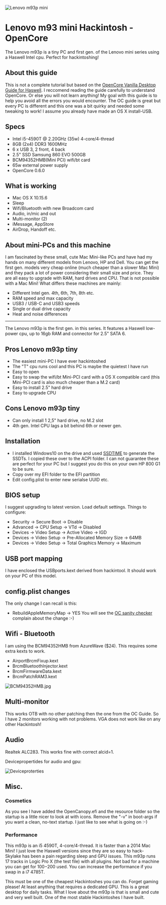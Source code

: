![Lenovo m93p mini](https://github.com/asle/lenovo_m93p_mini_hackintosh/blob/master/m93p.jpg?raw=true)

# Lenovo m93 mini Hackintosh - OpenCore
The Lenovo m93p is a tiny PC and first gen. of the Lenovo mini series using a Haswell Intel cpu. Perfect for hackintoshing!

## About this guide
This is not a complete tutorial but based on the [OpenCore Vanilla Desktop Guide for Haswell](https://dortania.github.io/OpenCore-Install-Guide/config.plist/haswell.html). I reccomend reading the guide carefully to understand OpenCore. Or else you will not learn anything! My goal with this guide is to help you avoid all the errors you would encounter. The OC guide is great but every PC is different and this one was a bit quirky and needed some tweaking to work! I assume you already have made an OS X install-USB.

## Specs
* Intel i5-4590T @ 2.20GHz (35w) 4-core/4-thread
* 8GB (2x4) DDR3 1600MHz
* 6 x USB 3, 2 front, 4 back
* 2.5" SSD Samsung 860 EVO 500GB
* BCM94352HMB(Mini PCI) wifi/bt card
* 65w external power supply
* OpenCore 0.6.0

## What is working
* Mac OS X 10.15.6
* Sleep
* Wifi/Bluetooth with new Broadcom card
* Audio, in/mic and out
* Multi-monitor (2)
* iMessage, AppStore
* AirDrop, Handoff etc.

## About mini-PCs and this machine
I am fascinated by these small, cute Mac Mini-like PCs and have had my hands on many different models from Lenovo, HP and Dell. You can get the first gen. models very cheap online (much cheaper than a slower Mac Mini) and they pack a lot of power considering their small size and price. They are all easy to upgrade with RAM, hard drives and CPU. That is not possible with a Mac Mini! What differs these machines are mainly:
* Different Intel gen. 4th, 6th, 7th, 8th etc.
* RAM speed and max capacity
* USB3 / USB-C and USB3 speeds
* Single or dual drive capacity 
* Heat and noise differences
___
The Lenovo m93p is the first gen. in this series. It features a Haswell low-power cpu, up to 16gb RAM and connector for 2.5" SATA 6.

## Pros Lenovo m93p tiny 
* The easiest mini-PC I have ever hackintoshed
* The "T" cpu runs cool and this PC is maybe the quietest I have run
* Easy to open
* Easy to swap the wifi/bt Mini-PCI card with a OS X compatible card (this Mini-PCI card is also much cheaper than a M.2 card)
* Easy to install 2.5" hard drive
* Easy to upgrade CPU

## Cons Lenovo m93p tiny  
* Can only install 1 2,5" hard drive, no M.2 slot
* 4th gen. Intel CPU lags a bit behind 6th or newer gen.

## Installation
* I installed Windows10 on the drive and used [SSDTIME](https://github.com/corpnewt/SSDTTime) to generate the SSDTs. I copied these over to the ACPI folder. I can not guarantee these are perfect for your PC but I suggest you do this on your own HP 800 G1 to be sure.
* Copy over my EFI folder to the EFI partition
* Edit config.plist to enter new serialse UUID etc.

## BIOS setup
I suggest upgrading to latest version. Load default settings. Things to configure: 
* Security -> Secure Boot -> Disable
* Advanced -> CPU Setup -> VTd -> Disabled
* Devices -> Video Setup -> Active Video -> IGD
* Devices -> Video Setup -> Pre-Allocated Memory Size -> 64MB
* Devices -> Video Setup -> Total Graphics Memory -> Maximum 

## USB port mapping
I have enclosed the USBports.kext derived from hackintool. It should work on your PC of this model.

## config.plist changes
The only change I can recall is this:
* RebuildAppleMemoryMap -> YES
You will see the [OC sanity checker](https://opencore.slowgeek.com/) complain about the change :-)

## Wifi - Bluetooth
I am using the BCM94352HMB from AzureWave ($24). This requires some extra kexts to work.
* AirportBrcmFixup.kext
* BrcmBluetoothInjector.kext
* BrcmFirmwareData.kext
* BrcmPatchRAM3.kext

![BCM94352HMB.jpg](https://github.com/asle/lenovo_m93p_mini_hackintosh/blob/master/BCM94352HMB.jpg?raw=true)

## Multi-monitor
This works OTB with no other patching then the one from the OC Guide. So I have 2 monitors working with not problems. VGA does not work like on any other Hackintosh!

## Audio
Realtek ALC283. This works fine with correct alcid=1. 

Devicepropertides for audio and gpu:

![Deviceproterties](https://github.com/asle/lenovo_m93p_mini_hackintosh/blob/master/lenovo_m93p_deviceproperties.png?raw=true)

## Misc.

### Cosmetics
As you see I have added the OpenCanopy.efi and the resource folder so the startup is a little nicer to look at with icons. Remove the "-v" in boot-args if you want a clean, no-text startup. I just like to see what is going on :-)

### Performance ###
This m93p is an i5 4590T, 4-core/4-thread. It is faster than a 2014 Mac Mini! I just love the Haswell versions since they are so easy to hack- Skylake has been a pain regarding sleep and GPU issues. This m93p runs 17 tracks in Logic Pro X (the test file) with all plugins. Not bad for a machine you can get for $100-$200 used. You can increase the performance if you swap in a i7 4785T. 

This must be one of the cheapest Hackintoshes you can do. Forget gaming please! At least anything that requires a dedicated GPU. This is a great desktop for daily tasks. What I love about the m93p is that is small and cute and very well built. One of the most stable Hackintoshes I have built.